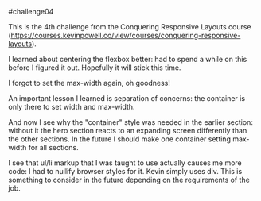 #challenge04

This is the 4th challenge from the Conquering Responsive Layouts course (https://courses.kevinpowell.co/view/courses/conquering-responsive-layouts). 

I learned about centering the flexbox better: had to spend a while on this before I figured it out. Hopefully it will stick this time. 

I forgot to set the max-width again, oh goodness!

An important lesson I learned is separation of concerns: the container is only there to set width and max-width.

And now I see why the "container" style was needed in the earlier section: without it the hero section reacts to an expanding screen differently than the other sections. In the future I should make one container setting max-width for all sections. 

I see that ul/li markup that I was taught to use actually causes me more code: I had to nullify browser styles for it. Kevin simply uses div. This is something to consider in the future depending on the requirements of the job. 





